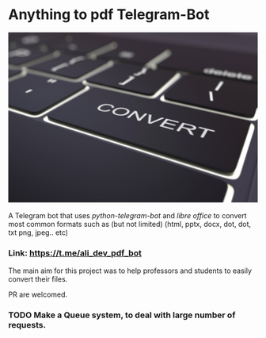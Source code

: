 # Anything to pdf Telegram-Bot

![Profile picture](PP.png)

A Telegram bot that uses _python-telegram-bot_
and _libre office_ to convert most common formats such as (but not limited)
(html, pptx, docx, dot, dot, txt png, jpeg.. etc)

### Link: https://t.me/ali_dev_pdf_bot
The main aim for this project was to help professors and students to easily convert their files.

PR are welcomed.

### **TODO** Make a Queue system, to deal with large number of requests.

